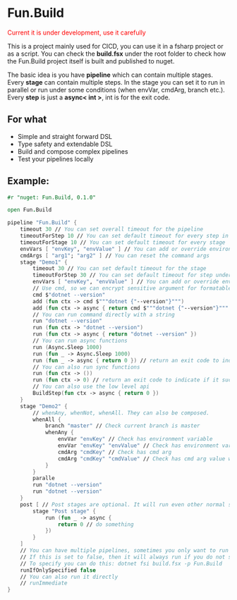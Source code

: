 # Fun.Build

<p style="color: red;">Current it is under development, use it carefully</p>

This is a project mainly used for CICD, you can use it in a fsharp project or as a script. You can check the **build.fsx** under the root folder to check how the Fun.Build project itself is built and published to nuget.

The basic idea is you have **pipeline** which can contain multiple stages.  
Every **stage** can contain multiple steps. In the stage you can set it to run in parallel or run under some conditions (when envVar, cmdArg, branch etc.).  
Every **step** is just a **async< int >**, int is for the exit code. 


## For what

- Simple and straight forward DSL
- Type safety and extendable DSL
- Build and compose complex pipelines
- Test your pipelines locally


## Example:

```fsharp
#r "nuget: Fun.Build, 0.1.0"

open Fun.Build

pipeline "Fun.Build" {
    timeout 30 // You can set overall timeout for the pipeline
    timeoutForStep 10 // You can set default timeout for every step in every stage
    timeoutForStage 10 // You can set default timeout for every stage
    envVars [ "envKey", "envValue" ] // You can add or override environment variables
    cmdArgs [ "arg1"; "arg2" ] // You can reset the command args
    stage "Demo1" {
        timeout 30 // You can set default timeout for the stage
        timeoutForStep 30 // You can set default timeout for step under the stage
        envVars [ "envKey", "envValue" ] // You can add or override environment variables
        // Use cmd, so we can encrypt sensitive argument for formatable string
        cmd $"dotnet --version"
        add (fun ctx -> cmd $"""dotnet {"--version"}""")
        add (fun ctx -> async { return cmd $"""dotnet {"--version"}""" })
        // You can run command directly with a string
        run "dotnet --version"
        run (fun ctx -> "dotnet --version")
        run (fun ctx -> async { return "dotnet --version" })
        // You can run async functions
        run (Async.Sleep 1000)
        run (fun _ -> Async.Sleep 1000)
        run (fun _ -> async { return 0 }) // return an exit code to indicate if it successful
        // You can also run sync functions
        run (fun ctx -> ())
        run (fun ctx -> 0) // return an exit code to indicate if it successful
        // You can also use the low level api
        BuildStep(fun ctx -> async { return 0 })
    }
    stage "Demo2" {
        // whenAny, whenNot, whenAll. They can also be composed.
        whenAll {
            branch "master" // Check current branch is master
            whenAny {
                envVar "envKey" // Check has environment variable
                envVar "envKey" "envValue" // Check has environment variable value
                cmdArg "cmdKey" // Check has cmd arg
                cmdArg "cmdKey" "cmdValue" // Check has cmd arg value which should be behind the cmdKey
            }
        }
        paralle
        run "dotnet --version"
        run "dotnet --version"
    }
    post [ // Post stages are optional. It will run even other normal stages are failed.
        stage "Post stage" {
            run (fun _ -> async {
                return 0 // do something
            })
        }
    ]
    // You can have multiple pipelines, sometimes you only want to run it only if the command specified the pipeline name.
    // If this is set to false, then it will always run if you do not specify which pipeline to run. By default it is true.
    // To specify you can do this: dotnet fsi build.fsx -p Fun.Build
    runIfOnlySpecified false
    // You can also run it directly
    // runImmediate
}
```
